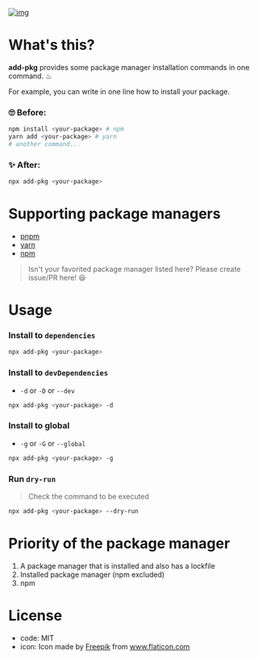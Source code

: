 [![img](https://i.imgur.com/zyhDxxP.png)](https://add-pkg.dotplants.net/)

# What's this?

**add-pkg** provides some package manager installation commands in one command. ♨︎

For example, you can write in one line how to install your package.

### 🙄 Before:

```bash
npm install <your-package> # npm
yarn add <your-package> # yarn
# another command...
```

### ✨ After:

```bash
npx add-pkg <your-package>
```

# Supporting package managers

- [pnpm](https://pnpm.js.org/)
- [yarn](https://yarnpkg.com/)
- [npm](https://www.npmjs.com/)

> Isn't your favorited package manager listed here? Please create issue/PR here! 😆

# Usage

### Install to `dependencies`

```bash
npx add-pkg <your-package>
```

### Install to `devDependencies`

- `-d` or `-D` or `--dev`

```bash
npx add-pkg <your-package> -d
```

### Install to global

- `-g` or `-G` or `--global`

```bash
npx add-pkg <your-package> -g
```

### Run `dry-run`

> Check the command to be executed

```bash
npx add-pkg <your-package> --dry-run
```

# Priority of the package manager

1. A package manager that is installed and also has a lockfile
1. Installed package manager (npm excluded)
1. npm

# License

- code: MIT
- icon: Icon made by [Freepik](https://www.freepik.com/) from www.flaticon.com
